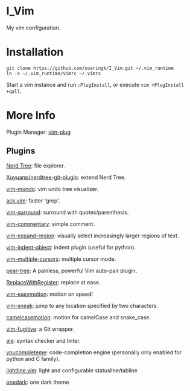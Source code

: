 # I_Vim

My vim configuration.

# Installation

```
git clone https://github.com/soaringk/I_Vim.git ~/.vim_runtime
ln -s ~/.vim_runtime/vimrc ~/.vimrc
```

Start a vim instance and run `:PlugInstall`, or execute `vim +PlugInstall +qall`. 

# More Info

Plugin Manager: [vim-plug](https://github.com/junegunn/vim-plug)

## Plugins

[Nerd Tree](https://github.com/preservim/nerdtree): file explorer.

[Xuyuanp/nerdtree-git-plugin](https://github.com/Xuyuanp/nerdtree-git-plugin): extend Nerd Tree.

[vim-mundo](https://github.com/simnalamburt/vim-mundo): vim undo tree visualizer.

[ack.vim](https://github.com/mileszs/ack.vim): faster 'grep'.

[vim-surround](https://github.com/tpope/vim-surround): surround with quotes/parenthesis.

[vim-commentary](https://github.com/tpope/vim-commentary): simple comment.

[vim-expand-region](https://github.com/terryma/vim-expand-region): visually select increasingly larger regions of text.

[vim-indent-object](https://github.com/michaeljsmith/vim-indent-object): indent plugin (useful for python).

[vim-multiple-cursors](https://github.com/terryma/vim-multiple-cursors): multiple cursor mode.

[pear-tree](https://github.com/tmsvg/pear-tree): A painless, powerful Vim auto-pair plugin.

[ReplaceWithRegister](https://github.com/vim-scripts/ReplaceWithRegister): replace at ease.

[vim-easymotion](https://github.com/easymotion/vim-easymotion): motion on speed!

[vim-sneak](https://github.com/justinmk/vim-sneak): jump to any location specified by two characters.

[camelcasemotion](https://github.com/bkad/CamelCaseMotion): motion for camelCase and snake_case.

[vim-fugitive](https://github.com/tpope/vim-fugitive): a Git wrapper.

[ale](https://github.com/dense-analysis/ale): syntax checker and linter.

[youcompleteme](https://github.com/ycm-core/YouCompleteMe): code-completion engine (personally only enabled for python and C family).

[lightline.vim](https://github.com/itchyny/lightline.vim): light and configurable statusline/tabline

[onedark](https://github.com/joshdick/onedark.vim): one dark theme
